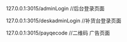 
127.0.0.1:3015/adminLogin  //后台登录页面

127.0.0.1:3015/deskadminLogin //补货台登录页面

127.0.0.1:3015/payqecode //二维码 广告页面